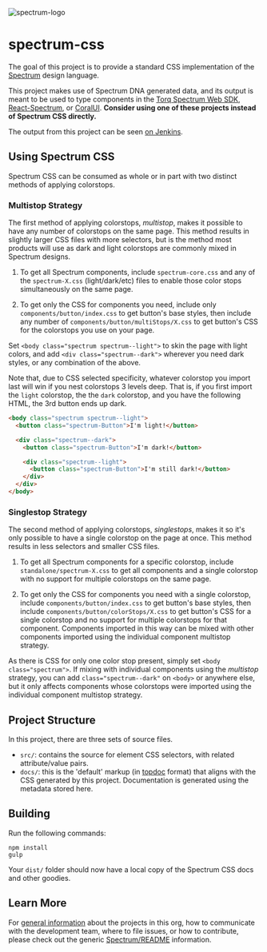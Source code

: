 ![spectrum-logo](https://git.corp.adobe.com/storage/user/655/files/a13fda74-9d4a-11e6-9aec-1b320823594a)
# spectrum-css
The goal of this project is to provide a standard CSS implementation of the [Spectrum][spectrum-link] design language.  

This project makes use of Spectrum DNA generated data, and its output is meant to be used to type components in the [Torq Spectrum Web SDK](torq-spectrum-web-sdk), [React-Spectrum](reactspectrum-link), or [CoralUI](coralui-link). **Consider using one of these projects instead of Spectrum CSS directly.**

The output from this project can be seen [on Jenkins](https://designcodestuff.ci.corp.adobe.com:12001/job/spectrum-css/lastSuccessfulBuild/artifact/dist/docs/index.html).

## Using Spectrum CSS

Spectrum CSS can be consumed as whole or in part with two distinct methods of applying colorstops.

### Multistop Strategy

The first method of applying colorstops, *multistop*, makes it possible to have any number of colorstops on the same page. This method results in slightly larger CSS files with more selectors, but is the method most products will use as dark and light colorstops are commonly mixed in Spectrum designs.

1. To get all Spectrum components, include `spectrum-core.css` and any of the `spectrum-X.css` (light/dark/etc) files to enable those color stops simultaneously on the same page.

2. To get only the CSS for components you need, include only `components/button/index.css` to get button's base styles, then include any number of `components/button/multiStops/X.css` to get button's CSS for the colorstops you use on your page.

Set `<body class="spectrum spectrum--light">` to skin the page with light colors, and add `<div class="spectrum--dark">` wherever you need dark styles, or any combination of the above.

Note that, due to CSS selected specificity, whatever colorstop you import last will win if you nest colorstops 3 levels deep. That is, if you first import the `light` colorstop, the the `dark` colorstop, and you have the following HTML, the 3rd button ends up dark.

```html
<body class="spectrum spectrum--light">
  <button class="spectrum-Button">I'm light!</button>

  <div class="spectrum--dark">
    <button class="spectrum-Button">I'm dark!</button>

    <div class="spectrum--light">
      <button class="spectrum-Button">I'm still dark!</button>
    </div>
  </div>
</body>
```

### Singlestop Strategy

The second method of applying colorstops, *singlestops*, makes it so it's only possible to have a single colorstop on the page at once. This method results in less selectors and smaller CSS files.

1. To get all Spectrum components for a specific colorstop, include `standalone/spectrum-X.css` to get all components and a single colorstop with no support for multiple colorstops on the same page.

2. To get only the CSS for components you need with a single colorstop, include `components/button/index.css` to get button's base styles, then include `components/button/colorStops/X.css` to get button's CSS for a single colorstop and no support for multiple colorstops for that component. Components imported in this way can be mixed with other components imported using the individual component multistop strategy.

As there is CSS for only one color stop present, simply set `<body class="spectrum">`. If mixing with individual components using the *multistop* strategy, you can add `class="spectrum--dark"` on `<body>` or anywhere else, but it only affects components whose colorstops were imported using the individual component multistop strategy.

## Project Structure

In this project, there are three sets of source files.  
- `src/`: contains the source for element CSS selectors, with related attribute/value pairs.
- `docs/`: this is the 'default' markup (in [topdoc](topdoc-link) format) that aligns with the CSS generated by this project. Documentation is generated using the metadata stored here.

## Building

Run the following commands:

```
npm install
gulp
```

Your `dist/` folder should now have a local copy of the Spectrum CSS docs and other goodies.

## Learn More
For [general information](https://git.corp.adobe.com/Spectrum/README) about the projects in this org, how to communicate with the development team, where to file issues, or how to contribute, please check out the generic [Spectrum/README](https://git.corp.adobe.com/Spectrum/README) information.

[spectrum-link]: http://spectrum.corp.adobe.com
[topdoc-link]: https://github.com/Topdoc/topdoc/wiki
[coralui-link]: http://coralui.corp.adobe.com/
[reactspectrum-link]: https://git.corp.adobe.com/React/react-spectrum
[torq-spectrum-web-sdk]: https://git.corp.adobe.com/torq/torq-web-spectrum
